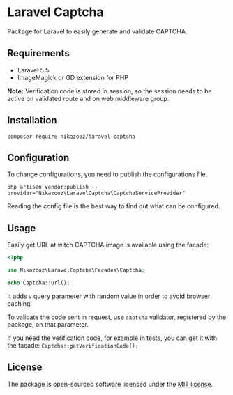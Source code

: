 # Laravel Captcha

Package for Laravel to easily generate and validate CAPTCHA.

## Requirements

* Laravel 5.5
* ImageMagick or GD extension for PHP

**Note:** Verification code is stored in session, so the session needs to be active on validated route and on web middleware group.

## Installation

`composer require nikazooz/laravel-captcha`

## Configuration

To change configurations, you need to publish the configurations file.

`php artisan vendor:publish --provider="Nikazooz\LaravelCaptcha\CaptchaServiceProvider"`

Reading the config file is the best way to find out what can be configured.

## Usage

Easily get URL at witch CAPTCHA image is available using the facade:

```php
<?php

use Nikazooz\LaravelCaptcha\Facades\Captcha;

echo Captcha::url();

```

It adds `v` query parameter with random value in order to avoid browser caching.

To validate the code sent in request, use `captcha` validator, registered by the package, on that parameter.

If you need the verification code, for example in tests, you can get it with the facade: `Captcha::getVerificationCode();`

## License

The package is open-sourced software licensed under the [MIT license](http://opensource.org/licenses/MIT).
